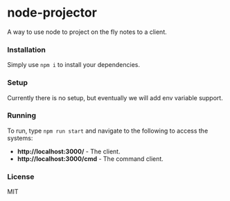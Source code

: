 # node-projector

A way to use node to project on the fly notes to a client.

### Installation

Simply use `npm i` to install your dependencies.

### Setup

Currently there is no setup, but eventually we will add env variable support.

### Running

To run, type `npm run start` and navigate to the following to access the systems:

* **http://localhost:3000/** - The client.
* **http://localhost:3000/cmd** - The command client.

### License

MIT
